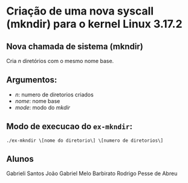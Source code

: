 # Criação de uma nova syscall (mkndir) para o kernel Linux 3.17.2

## Nova chamada de sistema (mkndir)

Cria _n_ diretórios com o mesmo nome base.

## Argumentos:

* _n_: numero de diretorios criados
* _nome_: nome base
* _mode_: modo do _mkdir_

## Modo de execucao do `ex-mkndir`:

`./ex-mkndir \[nome do diretorio\] \[numero de diretorios\]`

## Alunos
Gabrieli Santos
João Gabriel Melo Barbirato
Rodrigo Pesse de Abreu
